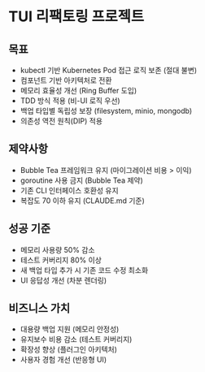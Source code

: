 # TUI 리팩토링 프로젝트

## 목표
- kubectl 기반 Kubernetes Pod 접근 로직 보존 (절대 불변)
- 컴포넌트 기반 아키텍처로 전환
- 메모리 효율성 개선 (Ring Buffer 도입)
- TDD 방식 적용 (비-UI 로직 우선)
- 백업 타입별 독립성 보장 (filesystem, minio, mongodb)
- 의존성 역전 원칙(DIP) 적용

## 제약사항
- Bubble Tea 프레임워크 유지 (마이그레이션 비용 > 이익)
- goroutine 사용 금지 (Bubble Tea 제약)
- 기존 CLI 인터페이스 호환성 유지
- 복잡도 70 이하 유지 (CLAUDE.md 기준)

## 성공 기준
- 메모리 사용량 50% 감소
- 테스트 커버리지 80% 이상
- 새 백업 타입 추가 시 기존 코드 수정 최소화
- UI 응답성 개선 (차분 렌더링)

## 비즈니스 가치
- 대용량 백업 지원 (메모리 안정성)
- 유지보수 비용 감소 (테스트 커버리지)
- 확장성 향상 (플러그인 아키텍처)
- 사용자 경험 개선 (반응형 UI)